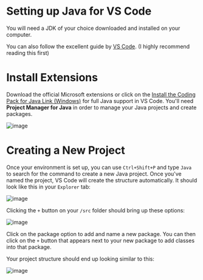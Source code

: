 # Setting up Java for VS Code

You will need a JDK of your choice downloaded and installed on your computer.

You can also follow the excellent guide by [VS Code](https://code.visualstudio.com/docs/java/java-tutorial). (I highly recommend reading this first)

# Install Extensions

Download the official Microsoft extensions or click on the [Install the Coding Pack for Java Link (Windows)](https://aka.ms/vscode-java-installer-win) for full Java support in VS Code. You'll need **Project Manager for Java** in order to manage your Java projects and create packages.

![image](https://github.com/njmaysonet/cgeom-java-vscode-setup/assets/13139001/c70169bf-a0c1-4ea1-bcd9-71a312ab6b80)

# Creating a New Project

Once your environment is set up, you can use `Ctrl+Shift+P` and type `Java` to search for the command to create a new Java project. Once you've named the project, VS Code will create the structure automatically. It should look like this in your `Explorer` tab:

![image](https://github.com/njmaysonet/cgeom-java-vscode-setup/assets/13139001/578180a5-acb8-4525-a3b8-9380df8ab734)

Clicking the `+` button on your `/src` folder should bring up these options:

![image](https://github.com/njmaysonet/cgeom-java-vscode-setup/assets/13139001/b76744e0-e2ea-428f-afc9-cc33921f539c)

Click on the package option to add and name a new package. You can then click on the `+` button that appears next to your new package to add classes into that package.

Your project structure should end up looking similar to this:

![image](https://github.com/njmaysonet/cgeom-java-vscode-setup/assets/13139001/99c42e5f-42ba-4a6c-8fa1-b7dc14c896ef)
